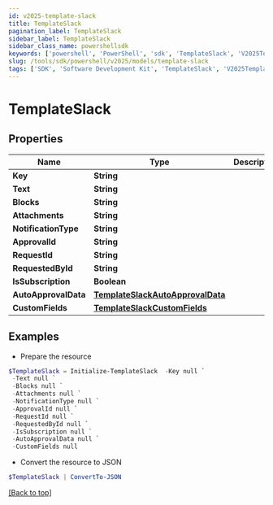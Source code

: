 ```yaml
---
id: v2025-template-slack
title: TemplateSlack
pagination_label: TemplateSlack
sidebar_label: TemplateSlack
sidebar_class_name: powershellsdk
keywords: ['powershell', 'PowerShell', 'sdk', 'TemplateSlack', 'V2025TemplateSlack'] 
slug: /tools/sdk/powershell/v2025/models/template-slack
tags: ['SDK', 'Software Development Kit', 'TemplateSlack', 'V2025TemplateSlack']
---
```



# TemplateSlack

## Properties

Name | Type | Description | Notes
------------ | ------------- | ------------- | -------------
**Key** | **String** |  | [optional] 
**Text** | **String** |  | [optional] 
**Blocks** | **String** |  | [optional] 
**Attachments** | **String** |  | [optional] 
**NotificationType** | **String** |  | [optional] 
**ApprovalId** | **String** |  | [optional] 
**RequestId** | **String** |  | [optional] 
**RequestedById** | **String** |  | [optional] 
**IsSubscription** | **Boolean** |  | [optional] 
**AutoApprovalData** | [**TemplateSlackAutoApprovalData**](template-slack-auto-approval-data) |  | [optional] 
**CustomFields** | [**TemplateSlackCustomFields**](template-slack-custom-fields) |  | [optional] 

## Examples

- Prepare the resource
```powershell
$TemplateSlack = Initialize-TemplateSlack  -Key null `
 -Text null `
 -Blocks null `
 -Attachments null `
 -NotificationType null `
 -ApprovalId null `
 -RequestId null `
 -RequestedById null `
 -IsSubscription null `
 -AutoApprovalData null `
 -CustomFields null
```

- Convert the resource to JSON
```powershell
$TemplateSlack | ConvertTo-JSON
```


[[Back to top]](#) 


